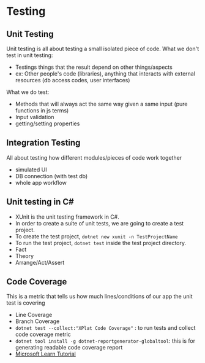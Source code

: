 # Testing

## Unit Testing
Unit testing is all about testing a small isolated piece of code.
What we don't test in unit testing:
- Testings things that the result depend on other things/aspects
- ex: Other people's code (libraries), anything that interacts with external resources (db access codes, user interfaces)

What we do test:
- Methods that will always act the same way given a same input (pure functions in js terms)
- Input validation 
- getting/setting properties

## Integration Testing
All about testing how different modules/pieces of code work together
- simulated UI
- DB connection (with test db)
- whole app workflow

## Unit testing in C#
- XUnit is the unit testing framework in C#.
- In order to create a suite of unit tests, we are going to create a test project.
- To create the test project, `dotnet new xunit -n TestProjectName`
- To run the test project, `dotnet test` inside the test project directory.
- Fact
- Theory
- Arrange/Act/Assert

## Code Coverage
This is a metric that tells us how much lines/conditions of our app the unit test is covering
- Line Coverage
- Branch Coverage
- `dotnet test --collect:"XPlat Code Coverage"` : to run tests and collect code coverage metric
- `dotnet tool install -g dotnet-reportgenerator-globaltool`: this is for generating readable code coverage report
- [Microsoft Learn Tutorial](https://learn.microsoft.com/en-us/dotnet/core/testing/unit-testing-code-coverage?tabs=windows)